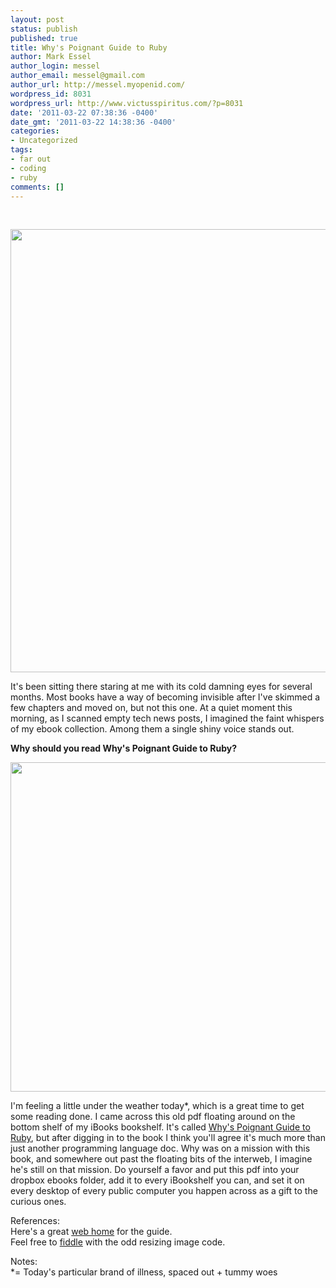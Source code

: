 ```yaml
---
layout: post
status: publish
published: true
title: Why's Poignant Guide to Ruby
author: Mark Essel
author_login: messel
author_email: messel@gmail.com
author_url: http://messel.myopenid.com/
wordpress_id: 8031
wordpress_url: http://www.victusspiritus.com/?p=8031
date: '2011-03-22 07:38:36 -0400'
date_gmt: '2011-03-22 14:38:36 -0400'
categories:
- Uncategorized
tags:
- far out
- coding
- ruby
comments: []
---
```

<link href="http://ajax.googleapis.com/ajax/libs/jqueryui/1.8/themes/base/jquery-ui.css" rel="stylesheet" type="text/css"/>
<script type="text/javascript" src="https://ajax.googleapis.com/ajax/libs/jquery/1.5.1/jquery.min.js"></script><br />
		<script type="text/javascript" src="https://ajax.googleapis.com/ajax/libs/jqueryui/1.8.10/jquery-ui.min.js"></script></p>
<p>	<script type="text/javascript"><br />
		$(document).ready(function() {<br />
                    $('div.entry').css('overflow','visible');<br />
		    SetupGrowingDivs();<br />
		});<br />
		function SetupGrowingDivs() {<br />
			    var scale = 1.5;<br />
                            $('div.front').css('overflow','visible');<br />
			    $('div.front').find('img').live({<br />
			        mouseover: function() {<br />
			            $(this).css('z-index', '5');<br />
			            $(this).css('overflow', 'visible')<br />
			            var old_width = parseInt($(this).css('width'));<br />
			            var old_height = parseInt($(this).css('height'));<br />
			            $(this).stop().animate({<br />
			                width: old_width * scale,<br />
			                height: old_height * scale,<br />
			                left: 0,<br />
			                top: 0,<br />
			            },<br />
			            200);<br />
			        },<br />
			        mouseleave: function() {<br />
				    var old_width = parseInt($(this).css('width'));<br />
    				    var old_height = parseInt($(this).css('height'));<br />
			            $(this).stop().animate({<br />
			                width: old_width / scale,<br />
			                height: old_height / scale,<br />
			                left: 0,<br />
			                top: 0<br />
			            },<br />
			            200);<br />
			            $(this).css('overflow', 'hidden')<br />
			            $(this).css('z-index', '1');<br />
			        }<br />
			    });<br />
		}<br />
</script></p>
<div class="front">
<p style="text-align: center;"><a href="{{ site.url }}/assets/2011/03/whys-poignant-guide-to-ruby.pdf"><img class="aligncenter size-full wp-image-8019" title="whys_poignant_guide_to_ruby_cover" src="{{ site.url }}/assets/2011/03/whys_poignant_guide_to_ruby_cover.png" alt="" width="505" height="709" /></a></p>
</div>
<p>It's been sitting there staring at me with its cold damning eyes for several months. Most books have a way of becoming invisible after I've skimmed a few chapters and moved on, but not this one. At a quiet moment this morning, as I scanned empty tech news posts, I imagined the faint whispers of my ebook collection. Among them a single shiny voice stands out. </p>
<p><b>Why should you read Why's Poignant Guide to Ruby?</b></p>
<div class="front">
<a href="{{ site.url }}/assets/2011/03/why_read_whys_poignant_guide_to_ruby.png"><img class="aligncenter size-full wp-image-8022" title="why_read_whys_poignant_guide_to_ruby" src="{{ site.url }}/assets/2011/03/why_read_whys_poignant_guide_to_ruby.png" alt="" width="550" height="527" /></a></p>
</div>
<p>I'm feeling a little under the weather today*, which is a great time to get some reading done. I came across this old pdf floating around on the bottom shelf of my iBooks bookshelf. It's called <a href="{{ site.url }}/assets/2011/03/whys-poignant-guide-to-ruby.pdf">Why's Poignant Guide to Ruby</a>, but after digging in to the book I think you'll agree it's much more than just another programming language doc. Why was on a mission with this book, and somewhere out past the floating bits of the interweb, I imagine he's still on that mission. Do yourself a favor and put this pdf into your dropbox ebooks folder, add it to every iBookshelf you can, and set it on every desktop of every public computer you happen across as a gift to the curious ones.</p>
<p>References:<br />
Here's a great <a href="http://mislav.uniqpath.com/poignant-guide/">web home</a> for the guide.<br />
Feel free to <a href="http://jsfiddle.net/victusfate/ygjHz/">fiddle</a> with the odd resizing image code.</p>
<p>Notes:<br />
*= Today's particular brand of illness, spaced out + tummy woes</p>
